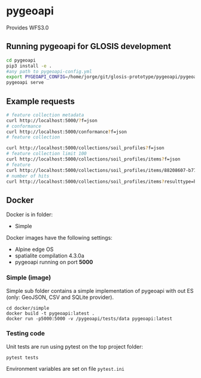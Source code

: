 # pygeoapi

Provides WFS3.0

## Running pygeoapi for GLOSIS development

```bash
cd pygeoapi
pip3 install -e .
#any path to pygeoapi-config.yml
export PYGEOAPI_CONFIG=/home/jorge/git/glosis-prototype/pygeoapi/pygeoapi-config.yml
pygeoapi serve
```

## Example requests


```bash
# feature collection metadata
curl http://localhost:5000/?f=json
# conformance
curl http://localhost:5000/conformance?f=json
# feature collection

curl http://localhost:5000/collections/soil_profiles?f=json
# feature collection limit 100
curl http://localhost:5000/collections/soil_profiles/items?f=json
# feature
curl http://localhost:5000/collections/soil_profiles/items/88208607-b776-4580-93a9-731805185578?f=json
# number of hits
curl http://localhost:5000/collections/soil_profiles/items?resulttype=hits&f=json

```

## Docker

Docker is in folder:

- Simple


Docker images have the following settings:
- Alpine edge OS
- spatialite compilation 4.3.0a
- pygeoapi running on port **5000**  


### Simple (image)

Simple sub folder contains a simple implementation of pygeoapi with out ES (only: GeoJSON, CSV and SQLite provider).
```
cd docker/simple
docker build -t pygeoapi:latest .
docker run -p5000:5000 -v /pygeoapi/tests/data pygeoapi:latest
```



### Testing code 

Unit tests are run using pytest on the top project folder:

```
pytest tests
```

Environment variables are set on file `pytest.ini`
